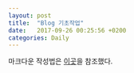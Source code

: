 ```yaml
---
layout: post
title:  "Blog 기초작업"
date:   2017-09-26 00:25:56 +0200
categories: Daily
---
```


마크다운 작성법은 [이곳][이_곳]을 참조했다.

[이_곳]: http://blog.hyeyoonjung.com/2017/05/30/how-to-use-markdown/

